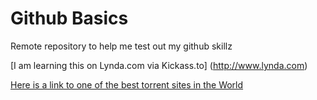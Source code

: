 Github Basics
=============

Remote repository to help me test out my github skillz
 
[I am learning this on Lynda.com via Kickass.to] (http://www.lynda.com) 

[Here is a link to one of the best torrent sites in the World](http://www.kickass.to)
 
